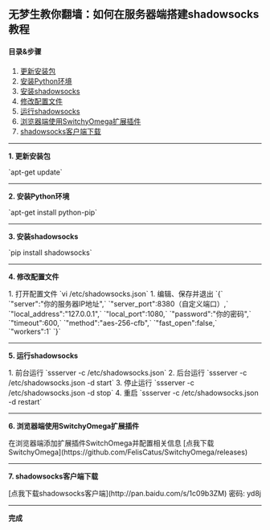 ## 无梦生教你翻墙：如何在服务器端搭建shadowsocks教程  
#### 目录&步骤  
1. [更新安装包](#1)
2. [安装Python环境](#2)
3. [安装shadowsocks](#3)
4. [修改配置文件](#4)
5. [运行shadowsocks](#5)
6. [浏览器端使用SwitchyOmega扩展插件](#6)  
7. [shadowsocks客户端下载](#7)

---
<p id = "1"><b>1. 更新安装包</b></p>  
`apt-get update`  

---
<p id = "2"><b>2. 安装Python环境</b></p>   
`apt-get install python-pip`  

---
<p id = "3"><b>3. 安装shadowsocks</b></p>   
`pip install shadowsocks`  

---
<p id = "4"><b>4. 修改配置文件</b></p>  
1. 打开配置文件  
`vi /etc/shadowsocks.json`  
1. 编辑、保存并退出  
`{`  
    `"server":"你的服务器IP地址",`  
    `"server_port":8380（自定义端口）,`  
    `"local_address":"127.0.0.1",`  
    `"local_port":1080,`  
    `"password":"你的密码",`  
    `"timeout":600,`  
    `"method":"aes-256-cfb",`  
    `"fast_open":false,`  
    `"workers":1`  
    `}`  
    
---
<p id = "5"><b>5. 运行shadowsocks</b></p>  
1. 前台运行  
`ssserver -c /etc/shadowsocks.json`  
2. 后台运行  
`ssserver -c /etc/shadowsocks.json -d start`   
3. 停止运行  
`ssserver -c /etc/shadowsocks.json -d stop`  
4. 重启  
`ssserver -c /etc/shadowsocks.json -d restart`  
    
---
<p id = "6"><b>6. 浏览器端使用SwitchyOmega扩展插件</b></p>   
在浏览器端添加扩展插件SwitchOmega并配置相关信息  
[点我下载SwitchyOmega](https://github.com/FelisCatus/SwitchyOmega/releases)  
    
---
<p id = "7"><b>7. shadowsocks客户端下载</b></p>   
[点我下载shadowsocks客户端](http://pan.baidu.com/s/1c09b3ZM)  
密码: yd8j 

---
**完成**
